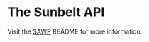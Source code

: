 # The Sunbelt API

Visit the [SAWP](https://github.com/jacob-bayer/SAWP) README for more information.
